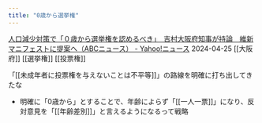 ```yaml
---
title: "0歳から選挙権"
---
```


[人口減少対策で「０歳から選挙権を認めるべき」　吉村大阪府知事が持論　維新マニフェストに提案へ（ABCニュース） - Yahoo!ニュース](https://news.yahoo.co.jp/articles/2727e7e4808c85bf9803506fe2ae1855e2b8be3d)
2024-04-25
[[大阪府]]
[[選挙権]]
[[投票権]]

「[[未成年者に投票権を与えないことは不平等]]」の路線を明確に打ち出してきたな
- 明確に「0歳から」とすることで、年齢によらず「[[一人一票]]」になり、反対意見を「[[年齢差別]]」と言えるようになるって戦略
